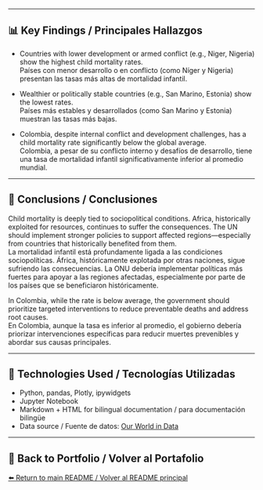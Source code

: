 
---

## 📊 Key Findings / Principales Hallazgos

- Countries with lower development or armed conflict (e.g., Niger, Nigeria) show the highest child mortality rates.  
  Países con menor desarrollo o en conflicto (como Níger y Nigeria) presentan las tasas más altas de mortalidad infantil.

- Wealthier or politically stable countries (e.g., San Marino, Estonia) show the lowest rates.  
  Países más estables y desarrollados (como San Marino y Estonia) muestran las tasas más bajas.

- Colombia, despite internal conflict and development challenges, has a child mortality rate significantly below the global average.  
  Colombia, a pesar de su conflicto interno y desafíos de desarrollo, tiene una tasa de mortalidad infantil significativamente inferior al promedio mundial.

---

## 🧾 Conclusions / Conclusiones

Child mortality is deeply tied to sociopolitical conditions. Africa, historically exploited for resources, continues to suffer the consequences. The UN should implement stronger policies to support affected regions—especially from countries that historically benefited from them.  
La mortalidad infantil está profundamente ligada a las condiciones sociopolíticas. África, históricamente explotada por otras naciones, sigue sufriendo las consecuencias. La ONU debería implementar políticas más fuertes para apoyar a las regiones afectadas, especialmente por parte de los países que se beneficiaron históricamente.

In Colombia, while the rate is below average, the government should prioritize targeted interventions to reduce preventable deaths and address root causes.  
En Colombia, aunque la tasa es inferior al promedio, el gobierno debería priorizar intervenciones específicas para reducir muertes prevenibles y abordar sus causas principales.

---

## 🧪 Technologies Used / Tecnologías Utilizadas

- Python, pandas, Plotly, ipywidgets  
- Jupyter Notebook  
- Markdown + HTML for bilingual documentation / para documentación bilingüe  
- Data source / Fuente de datos: [Our World in Data](https://ourworldindata.org/child-mortality)

---

## 🔗 Back to Portfolio / Volver al Portafolio

[⬅️ Return to main README / Volver al README principal](../../README.md)
